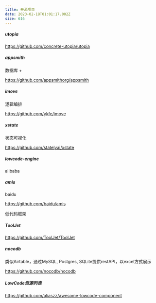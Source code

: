 ```yaml
---
title: 开源项目
date: 2023-02-18T01:01:17.002Z
size: 616
---
```

##### utopia

https://github.com/concrete-utopia/utopia 

##### appsmith

数据库 + 

https://github.com/appsmithorg/appsmith

##### imove

逻辑编排

https://github.com/ykfe/imove

##### xstate

状态可视化

https://github.com/statelyai/xstate

##### lowcode-engine

alibaba

##### amis

baidu

https://github.com/baidu/amis

低代码框架

##### ToolJet

https://github.com/ToolJet/ToolJet

##### nocodb

类似Airtable，通过MySQL, Postgres, SQLite提供restAPI，以excel方式展示

https://github.com/nocodb/nocodb

##### LowCode资源列表

https://github.com/aliaszz/awesome-lowcode-component

